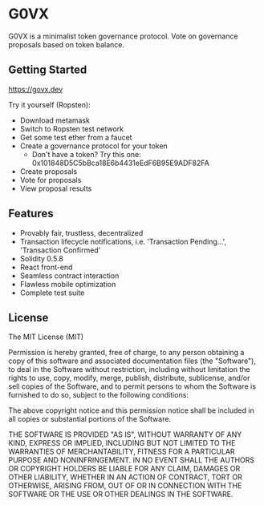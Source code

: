 # G0VX

G0VX is a minimalist token governance protocol. Vote on governance proposals based on token balance.

## Getting Started

https://govx.dev

Try it yourself (Ropsten):
- Download metamask
- Switch to Ropsten test network
- Get some test ether from a faucet
- Create a governance protocol for your token
  - Don't have a token? Try this one: 0x101848D5C5bBca18E6b4431eEdF6B95E9ADF82FA
- Create proposals
- Vote for proposals
- View proposal results

## Features

- Provably fair, trustless, decentralized
- Transaction lifecycle notifications, i.e. 'Transaction Pending...', 'Transaction Confirmed'
- Solidity 0.5.8
- React front-end
- Seamless contract interaction
- Flawless mobile optimization
- Complete test suite

## License

The MIT License (MIT)

Permission is hereby granted, free of charge, to any person obtaining a copy
of this software and associated documentation files (the "Software"), to deal
in the Software without restriction, including without limitation the rights
to use, copy, modify, merge, publish, distribute, sublicense, and/or sell
copies of the Software, and to permit persons to whom the Software is
furnished to do so, subject to the following conditions:

The above copyright notice and this permission notice shall be included in all
copies or substantial portions of the Software.

THE SOFTWARE IS PROVIDED "AS IS", WITHOUT WARRANTY OF ANY KIND, EXPRESS OR
IMPLIED, INCLUDING BUT NOT LIMITED TO THE WARRANTIES OF MERCHANTABILITY,
FITNESS FOR A PARTICULAR PURPOSE AND NONINFRINGEMENT. IN NO EVENT SHALL THE
AUTHORS OR COPYRIGHT HOLDERS BE LIABLE FOR ANY CLAIM, DAMAGES OR OTHER
LIABILITY, WHETHER IN AN ACTION OF CONTRACT, TORT OR OTHERWISE, ARISING FROM,
OUT OF OR IN CONNECTION WITH THE SOFTWARE OR THE USE OR OTHER DEALINGS IN THE
SOFTWARE.